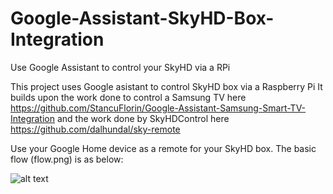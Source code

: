 # Google-Assistant-SkyHD-Box-Integration
Use Google Assistant to control your SkyHD via a RPi

This project uses Google asistant to control SkyHD box via a Raspberry Pi
It builds upon the work done to control a Samsung TV here https://github.com/StancuFlorin/Google-Assistant-Samsung-Smart-TV-Integration
and the work done by SkyHDControl here https://github.com/dalhundal/sky-remote

Use your Google Home device as a remote for your SkyHD box. 
The basic flow (flow.png) is as below:

![alt text](https://github.com/wadoadi/Google-Assistant-SkyHD-Box-Integration/blob/master/flow.png)



